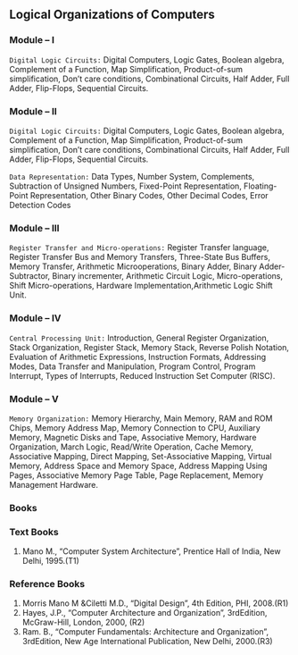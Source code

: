 ## Logical Organizations of Computers

### Module – I

`Digital Logic Circuits:` Digital Computers, Logic Gates, Boolean algebra, Complement of a
Function, Map Simplification, Product-of-sum simplification, Don’t care conditions,
Combinational Circuits, Half Adder, Full Adder, Flip-Flops, Sequential Circuits.

### Module – II

`Digital Logic Circuits:` Digital Computers, Logic Gates, Boolean algebra, Complement of a
Function, Map Simplification, Product-of-sum simplification, Don’t care conditions,
Combinational Circuits, Half Adder, Full Adder, Flip-Flops, Sequential Circuits.

`Data Representation:` Data Types, Number System, Complements, Subtraction of Unsigned
Numbers, Fixed-Point Representation, Floating-Point Representation, Other Binary Codes,
Other Decimal Codes, Error Detection Codes

### Module – III

`Register Transfer and Micro-operations:` Register Transfer language, Register Transfer Bus
and Memory Transfers, Three-State Bus Buffers, Memory Transfer, Arithmetic Microoperations, Binary Adder, Binary Adder-Subtractor, Binary incrementer, Arithmetic
Circuit Logic, Micro-operations, Shift Micro-operations, Hardware Implementation,Arithmetic Logic Shift Unit.

### Module – IV

`Central Processing Unit:` Introduction, General Register Organization, Stack Organization,
Register Stack, Memory Stack, Reverse Polish Notation, Evaluation of Arithmetic
Expressions, Instruction Formats, Addressing Modes, Data Transfer and Manipulation,
Program Control, Program Interrupt, Types of Interrupts, Reduced Instruction Set
Computer (RISC).

### Module – V

`Memory Organization:` Memory Hierarchy, Main Memory, RAM and ROM Chips,
Memory Address Map, Memory Connection to CPU, Auxiliary Memory, Magnetic Disks
and Tape, Associative Memory, Hardware Organization, March Logic, Read/Write
Operation, Cache Memory, Associative Mapping, Direct Mapping, Set-Associative
Mapping, Virtual Memory, Address Space and Memory Space, Address Mapping Using
Pages, Associative Memory Page Table, Page Replacement, Memory Management
Hardware.

### Books

### Text Books
1. Mano M., “Computer System Architecture”, Prentice Hall of India, New Delhi, 1995.(T1)

### Reference Books
1. Morris Mano M &Ciletti M.D., “Digital Design”, 4th Edition, PHI, 2008.(R1)
2. Hayes, J.P., “Computer Architecture and Organization”, 3rdEdition, McGraw-Hill, London, 2000, (R2)
3. Ram. B., “Computer Fundamentals: Architecture and Organization”, 3rdEdition, New Age International
Publication, New Delhi, 2000.(R3)

